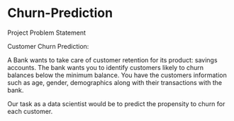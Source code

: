 # Churn-Prediction

Project Problem Statement

Customer Churn Prediction:

A Bank wants to take care of customer retention for its product: savings accounts. The bank wants you to identify customers likely to churn balances below the minimum balance. You have the customers information such as age, gender, demographics along with their transactions with the bank.

Our task as a data scientist would be to predict the propensity to churn for each customer.
